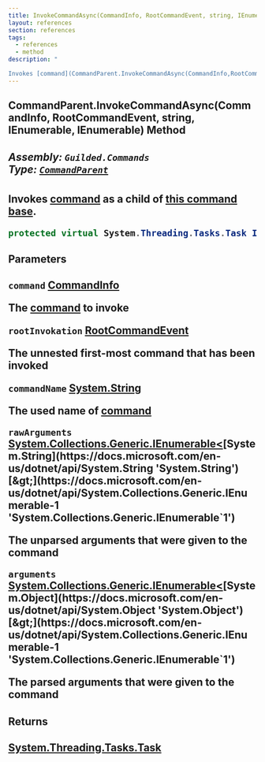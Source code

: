 ```yaml
---
title: InvokeCommandAsync(CommandInfo, RootCommandEvent, string, IEnumerable<string>, IEnumerable<object>)
layout: references
section: references
tags:
  - references
  - method
description: "

Invokes [command](CommandParent.InvokeCommandAsync(CommandInfo,RootCommandEvent,string,IEnumerable_string_,IEnumerable_object_)#Guilded.Commands.CommandParent.InvokeCommandAsync(Guilded.Commands.CommandInfo,Guilded.Commands.RootCommandEvent,string,System.Collections.Generic.IEnumerable_string_,System.Collections.Generic.IEnumerable_object_).command 'Guilded.Commands.CommandParent.InvokeCommandAsync(Guilded.Commands.CommandInfo, Guilded.Commands.RootCommandEvent, string, System.Collections.Generic.IEnumerable<string>, System.Collections.Generic.IEnumerable<object>).command') as a child of [this command base](CommandParent 'Guilded.Commands.CommandParent')."
---
```


## CommandParent.InvokeCommandAsync(CommandInfo, RootCommandEvent, string, IEnumerable<string>, IEnumerable<object>) Method
##### **Assembly:** `Guilded.Commands`<br/>**Type:** [`CommandParent`](CommandParent 'Guilded.Commands.CommandParent')

Invokes [command](CommandParent.InvokeCommandAsync(CommandInfo,RootCommandEvent,string,IEnumerable_string_,IEnumerable_object_)#Guilded.Commands.CommandParent.InvokeCommandAsync(Guilded.Commands.CommandInfo,Guilded.Commands.RootCommandEvent,string,System.Collections.Generic.IEnumerable_string_,System.Collections.Generic.IEnumerable_object_).command 'Guilded.Commands.CommandParent.InvokeCommandAsync(Guilded.Commands.CommandInfo, Guilded.Commands.RootCommandEvent, string, System.Collections.Generic.IEnumerable<string>, System.Collections.Generic.IEnumerable<object>).command') as a child of [this command base](CommandParent 'Guilded.Commands.CommandParent').

```csharp
protected virtual System.Threading.Tasks.Task InvokeCommandAsync(Guilded.Commands.CommandInfo command, Guilded.Commands.RootCommandEvent rootInvokation, string commandName, System.Collections.Generic.IEnumerable<string> rawArguments, System.Collections.Generic.IEnumerable<object?> arguments);
```
#### Parameters

<a name='Guilded.Commands.CommandParent.InvokeCommandAsync(Guilded.Commands.CommandInfo,Guilded.Commands.RootCommandEvent,string,System.Collections.Generic.IEnumerable_string_,System.Collections.Generic.IEnumerable_object_).command'></a>

`command` [CommandInfo](CommandInfo 'Guilded.Commands.CommandInfo')

The [command](CommandAttribute 'Guilded.Commands.CommandAttribute') to invoke

<a name='Guilded.Commands.CommandParent.InvokeCommandAsync(Guilded.Commands.CommandInfo,Guilded.Commands.RootCommandEvent,string,System.Collections.Generic.IEnumerable_string_,System.Collections.Generic.IEnumerable_object_).rootInvokation'></a>

`rootInvokation` [RootCommandEvent](RootCommandEvent 'Guilded.Commands.RootCommandEvent')

The unnested first-most command that has been invoked

<a name='Guilded.Commands.CommandParent.InvokeCommandAsync(Guilded.Commands.CommandInfo,Guilded.Commands.RootCommandEvent,string,System.Collections.Generic.IEnumerable_string_,System.Collections.Generic.IEnumerable_object_).commandName'></a>

`commandName` [System.String](https://docs.microsoft.com/en-us/dotnet/api/System.String 'System.String')

The used name of [command](CommandParent.InvokeCommandAsync(CommandInfo,RootCommandEvent,string,IEnumerable_string_,IEnumerable_object_)#Guilded.Commands.CommandParent.InvokeCommandAsync(Guilded.Commands.CommandInfo,Guilded.Commands.RootCommandEvent,string,System.Collections.Generic.IEnumerable_string_,System.Collections.Generic.IEnumerable_object_).command 'Guilded.Commands.CommandParent.InvokeCommandAsync(Guilded.Commands.CommandInfo, Guilded.Commands.RootCommandEvent, string, System.Collections.Generic.IEnumerable<string>, System.Collections.Generic.IEnumerable<object>).command')

<a name='Guilded.Commands.CommandParent.InvokeCommandAsync(Guilded.Commands.CommandInfo,Guilded.Commands.RootCommandEvent,string,System.Collections.Generic.IEnumerable_string_,System.Collections.Generic.IEnumerable_object_).rawArguments'></a>

`rawArguments` [System.Collections.Generic.IEnumerable&lt;](https://docs.microsoft.com/en-us/dotnet/api/System.Collections.Generic.IEnumerable-1 'System.Collections.Generic.IEnumerable`1')[System.String](https://docs.microsoft.com/en-us/dotnet/api/System.String 'System.String')[&gt;](https://docs.microsoft.com/en-us/dotnet/api/System.Collections.Generic.IEnumerable-1 'System.Collections.Generic.IEnumerable`1')

The unparsed arguments that were given to the command

<a name='Guilded.Commands.CommandParent.InvokeCommandAsync(Guilded.Commands.CommandInfo,Guilded.Commands.RootCommandEvent,string,System.Collections.Generic.IEnumerable_string_,System.Collections.Generic.IEnumerable_object_).arguments'></a>

`arguments` [System.Collections.Generic.IEnumerable&lt;](https://docs.microsoft.com/en-us/dotnet/api/System.Collections.Generic.IEnumerable-1 'System.Collections.Generic.IEnumerable`1')[System.Object](https://docs.microsoft.com/en-us/dotnet/api/System.Object 'System.Object')[&gt;](https://docs.microsoft.com/en-us/dotnet/api/System.Collections.Generic.IEnumerable-1 'System.Collections.Generic.IEnumerable`1')

The parsed arguments that were given to the command

#### Returns
[System.Threading.Tasks.Task](https://docs.microsoft.com/en-us/dotnet/api/System.Threading.Tasks.Task 'System.Threading.Tasks.Task')